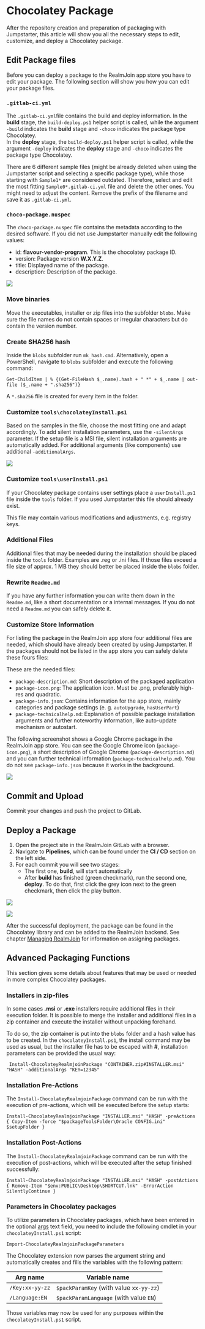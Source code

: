 # Chocolatey Package

After the repository creation and preparation of packaging with Jumpstarter, this article will show you all the necessary steps to edit, customize, and deploy a Chocolatey package.

## Edit Package files

Before you can deploy a package to the RealmJoin app store you have to edit your package. The following section will show you how you can edit your package files.

### `.gitlab-ci.yml`

The `.gitlab-ci.yml`file contains the build and deploy information. In the **build** stage, the `build-deploy.ps1` helper script is called, while the argument `-build` indicates the **build** stage and `-choco` indicates the package type Chocolatey.\
In the **deploy** stage, the `build-deploy.ps1` helper script is called, while the argument `-deploy` indicates the **deploy** stage and `-choco` indicates the package type Chocolatey.

There are 6 different sample files (might be already deleted when using the Jumpstarter script and selecting a specific package type), while those starting with `Sample1*` are considered outdated. Therefore, select and edit the most fitting `Sample0*.gitlab-ci.yml` file and delete the other ones. You might need to adjust the content. Remove the prefix of the filename and save it as `.gitlab-ci.yml`.

### `choco-package.nuspec`

The `choco-package.nuspec` file contains the metadata according to the desired software. If you did not use Jumpstarter manually edit the following values:

* id: **flavour-vendor-program**. This is the chocolatey package ID.
* version: Package version **W.X.Y.Z**.
* title: Displayed name of the package.
* description: Description of the package.

![](<../.gitbook/assets/rj-package-nuspec1 (1).png>)

### Move binaries

Move the executables, installer or zip files into the subfolder `blobs`. Make sure the file names do not contain spaces or irregular characters but do contain the version number.

### Create SHA256 hash

Inside the `blobs` subfolder run `mk_hash.cmd`. Alternatively, open a PowerShell, navigate to `blobs` subfolder and execute the following command:

```
Get-ChildItem | % {(Get-FileHash $_.name).hash + " *" + $_.name | out-file ($_.name + ".sha256")}
```

A `*.sha256` file is created for every item in the folder.

### Customize `tools\chocolateyInstall.ps1`

Based on the samples in the file, choose the most fitting one and adapt accordingly. To add silent installation parameters, use the `-silentArgs` parameter. If the setup file is a MSI file, silent installation arguments are automatically added. For additional arguments (like components) use additional `-additionalArgs`.

![](<../.gitbook/assets/rj-package-install (1).png>)

### Customize `tools\userInstall.ps1`

If your Chocolatey package contains user settings place a `userInstall.ps1` file inside the `tools` folder. If you used Jumpstarter this file should already exist.

This file may contain various modifications and adjustments, e.g. registry keys.

### Additional Files

Additional files that may be needed during the installation should be placed inside the `tools` folder. Examples are .reg or .ini files. If those files exceed a file size of approx. 1 MB they should better be placed inside the `blobs` folder.

### Rewrite `Readme.md`

If you have any further information you can write them down in the `Readme.md`, like a short documentation or a internal messages. If you do not need a `Readme.md` you can safely delete it.

### Customize Store Information

For listing the package in the RealmJoin app store four additional files are needed, which should have already been created by using Jumpstarter. If the packages should not be listed in the app store you can safely delete these fours files:

These are the needed files:

* `package-description.md`: Short description of the packaged application
* `package-icon.png`: The application icon. Must be .png, preferably high-res and quadratic.
* `package-info.json`: Contains information for the app store, mainly categories and package settings (e. g. `autoUpgrade`, `hasUserPart`)
* `package-technicalhelp.md`: Explanation of possible package installation arguments and further noteworthy information, like auto-update mechanism or autostart.

The following screenshot shows a Google Chrome package in the RealmJoin app store. You can see the Google Chrome icon (`package-icon.png`), a short description of Google Chrome (`package-description.md`) and you can further technical information (`package-technicalhelp.md`). You do not see `package-info.json` because it works in the background.

![](<../.gitbook/assets/rj-store-info (1).png>)

## Commit and Upload

Commit your changes and push the project to GitLab.

## Deploy a Package

1. Open the project site in the RealmJoin GitLab with a browser.
2. Navigate to **Pipelines**, which can be found under the **CI / CD** section on the left side.
3. For each commit you will see two stages:
   * The first one, **build**, will start automatically
   * After **build** has finished (green checkmark), run the second one, **deploy**. To do that, first click the grey icon next to the green checkmark, then click the play button.

![](<../.gitbook/assets/rj-pipeline-choco-deploy (1).png>)

![](<../.gitbook/assets/rj-package-choco-deploy (1).png>)

After the successful deployment, the package can be found in the Chocolatey library and can be added to the RealmJoin backend. See chapter [Managing RealmJoin](../managing-realmjoin/) for information on assigning packages.

## Advanced Packaging Functions

This section gives some details about features that may be used or needed in more complex Chocolatey packages.

### Installers in zip-files

In some cases **.msi** or **.exe** installers require additional files in their execution folder. It is possible to merge the installer and additional files in a zip container and execute the installer without unpacking forehand.

To do so, the zip container is put into the `blobs` folder and a hash value has to be created. In the `chocolateyInstall.ps1`, the install command may be used as usual, but the installer file has to be escaped with **#**, installation parameters can be provided the usual way:

```
 Install-ChocolateyRealmjoinPackage "CONTAINER.zip#INSTALLER.msi" "HASH" -additionalArgs "KEY=12345"
```

### Installation Pre-Actions

The `Install-ChocolateyRealmjoinPackage` command can be run with the execution of pre-actions, which will be executed before the setup starts:

```
Install-ChocolateyRealmjoinPackage "INSTALLER.msi" "HASH" -preActions { Copy-Item -force "$packageToolsFolder\Oracle CONFIG.ini" $setupFolder }
```

### Installation Post-Actions

The `Install-ChocolateyRealmjoinPackage` command can be run with the execution of post-actions, which will be executed after the setup finished successfully:

```
Install-ChocolateyRealmjoinPackage "INSTALLER.msi" "HASH" -postActions { Remove-Item "$env:PUBLIC\Desktop\SHORTCUT.lnk" -ErrorAction SilentlyContinue }
```

### Parameters in Chocolatey packages

To utilize parameters in Chocolatey packages, which have been entered in the optional [args](http://docs.realmjoin.com/managing-realmjoin.html#add-packages) text field, you need to include the following cmdlet in your `chocolateyInstall.ps1` script:

`Import-ChocolateyRealmjoinPackageParameters`

The Chocolatey extension now parses the argument string and automatically creates and fills the variables with the following pattern:

| Arg name        | Variable name                           |
| --------------- | --------------------------------------- |
| `/Key:xx-yy-zz` | `$packParamKey` (with value `xx-yy-zz`) |
| `/Language:EN`  | `$packParamLanguage` (with value `EN`)  |

Those variables may now be used for any purposes within the `chocolateyInstall.ps1` script.
